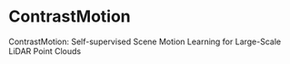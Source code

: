 # ContrastMotion
ContrastMotion: Self-supervised Scene Motion Learning for Large-Scale LiDAR Point Clouds

